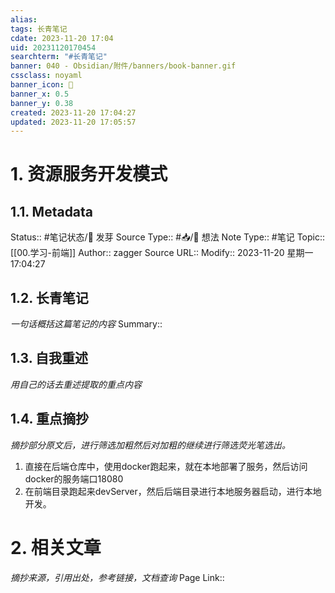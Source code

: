 ```yaml
---
alias: 
tags: 长青笔记
cdate: 2023-11-20 17:04
uid: 20231120170454
searchterm: "#长青笔记"
banner: 040 - Obsidian/附件/banners/book-banner.gif
cssclass: noyaml
banner_icon: 💌
banner_x: 0.5
banner_y: 0.38
created: 2023-11-20 17:04:27
updated: 2023-11-20 17:05:57
---
```


# 1. 资源服务开发模式

## 1.1. Metadata

Status:: #笔记状态/🌱 发芽
Source Type:: #📥/💭 想法 
Note Type:: #笔记
Topic:: [[00.学习-前端]]
Author:: zagger
Source URL::
Modify:: 2023-11-20 星期一 17:04:27

## 1.2. 长青笔记

_一句话概括这篇笔记的内容_
Summary::

## 1.3. 自我重述

_用自己的话去重述提取的重点内容_

## 1.4. 重点摘抄

_摘抄部分原文后，进行筛选加粗然后对加粗的继续进行筛选荧光笔选出。_

1. 直接在后端仓库中，使用docker跑起来，就在本地部署了服务，然后访问docker的服务端口18080
2. 在前端目录跑起来devServer，然后后端目录进行本地服务器启动，进行本地开发。
# 2. 相关文章

_摘抄来源，引用出处，参考链接，文档查询_
Page Link::


